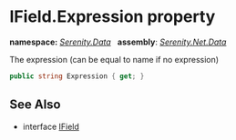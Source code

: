 # IField.Expression property
**namespace:** *[Serenity.Data](../../README.md#serenity.data-namespace)*   **assembly**: *[Serenity.Net.Data](../../README.md)*

The expression (can be equal to name if no expression)

```csharp
public string Expression { get; }
```

## See Also

* interface [IField](../IField.md)